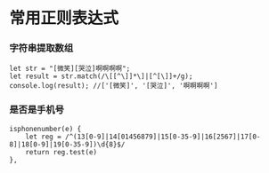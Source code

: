 # 常用正则表达式
### 字符串提取数组
```
let str = "[微笑][哭泣]啊啊啊啊";
let result = str.match(/\[[^\]]*\]|[^[\]]+/g);
console.log(result); //['[微笑]', '[哭泣]', '啊啊啊啊']
```

### 是否是手机号
```
isphonenumber(e) {
    let reg = /^(13[0-9]|14[01456879]|15[0-35-9]|16[2567]|17[0-8]|18[0-9]|19[0-35-9])\d{8}$/
    return reg.test(e)
},
```


